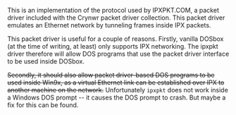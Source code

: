 This is an implementation of the protocol used by IPXPKT.COM, a packet
driver included with the Crynwr packet driver collection. This packet
driver emulates an Ethernet network by tunneling frames inside IPX
packets.

This packet driver is useful for a couple of reasons. Firstly, vanilla
DOSbox (at the time of writing, at least) only supports IPX networking.
The ipxpkt driver therefore will allow DOS programs that use the packet
driver interface to be used inside DOSbox.

~~Secondly, it should also
allow packet driver-based DOS programs to be used inside Win9x, as a
virtual Ethernet link can be established over IPX to another machine
on the network.~~
Unfortunately `ipxpkt` does not work inside a Windows DOS prompt -- it
causes the DOS prompt to crash. But maybe a fix for this can be found.
